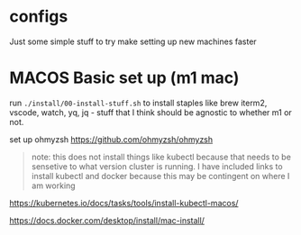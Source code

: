 # configs
Just some simple stuff to try make setting up new machines faster

# MACOS Basic set up (m1 mac)
run  ```./install/00-install-stuff.sh``` to install staples like brew iterm2, vscode, watch, yq, jq - stuff that I think should be agnostic to whether m1 or not.

set up ohmyzsh
https://github.com/ohmyzsh/ohmyzsh



> note: this does not install things like kubectl because that needs to be sensetive to what version cluster is running. I have included links to install kubectl and docker because this may be contingent on where I am working

https://kubernetes.io/docs/tasks/tools/install-kubectl-macos/

https://docs.docker.com/desktop/install/mac-install/

